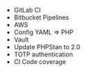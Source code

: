 * GitLab CI
* Bitbucket Pipelines
* AWS
* Config YAML => PHP
* Vault
* Update PHPStan to 2.0
* TOTP authentication
* CI Code coverage

